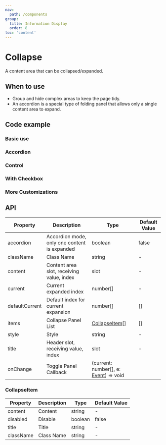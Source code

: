 ```yaml
---
nav:
  path: /components
group:
  title: Information Display
  order: 8
toc: 'content'
---
```


# Collapse

<!-- <code src="../../docs/components/compatibility.tsx" inline="true"></code> -->

A content area that can be collapsed/expanded.

## When to use

- Group and hide complex areas to keep the page tidy.
- An accordion is a special type of folding panel that allows only a single content area to expand.

## Code example

### Basic use

<code src='../../demo/pages/Collapse/index'></code>

### Accordion

<!-- <code src='pages/CollapseAccordion/index'></code> -->

### Control

<!-- <code src='pages/CollapseControl/index'></code> -->

### With Checkbox

<code src="../../demo/pages/CollapseWithCheckbox/index"></code>

### More Customizations

<!-- <code src='pages/CollapseCustom/index'></code> -->


## API

| Property       | Description                         | Type        | Default Value |
| ---------- | ---------------------------- | ----------- | ------ |
| accordion  | Accordion mode, only one content is expanded | boolean     | false  |
| className  | Class Name                          | string      | -      | 
| content    | Content area slot, receiving value, index | slot        | -      | 
| current    | Current expanded index                 | number[]    | -      | 
| defaultCurrent | Default index for current expansion         | number[]    | []     |  
| items      | Collapse Panel List                   | [CollapseItem](#collapseitem)[] | [] |  
| style      | Style                          | string      | -      | 
| title      | Header slot, receiving value, index   | slot        | -      | 
| onChange   | Toggle Panel Callback                 | (current: number[], e: [Event](https://opendocs.alipay.com/mini/framework/event-object)) => void |

### CollapseItem

| Property       | Description      | Type    | Default Value |
| ---------- | --------- | ------- | ------ |
| content    | Content      | string  | -      |
| disabled   | Disable   | boolean | false  |
| title      | Title      | string  | -      |
| className  | Class Name      | string  | -      |
